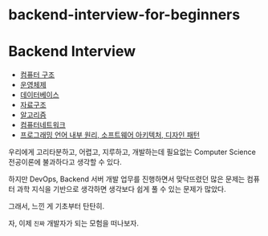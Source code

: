 # backend-interview-for-beginners

# Backend Interview

- [컴퓨터 구조](https://github.com/honghyeong/backend-cs-interview/tree/main/computer-architecture)
- [운영체제](https://github.com/honghyeong/backend-cs-interview/operating-system)
- [데이터베이스](https://github.com/honghyeong/backend-cs-interview/database)
- [자료구조](https://github.com/honghyeong/backend-cs-interview/data-structure)
- [알고리즘](https://github.com/honghyeong/backend-cs-interview/algorithm)
- [컴퓨터네트워크](https://github.com/honghyeong/backend-cs-interview/computer-network)
- [프로그래밍 언어 내부 원리, 소프트웨어 아키텍처, 디자인 패턴](https://github.com/honghyeong/backend-cs-interview/dev)

우리에게 고리타분하고, 어렵고, 지루하고, 개발하는데 필요없는 Computer Science 전공이론에 불과하다고 생각할 수 있다.

하지만 DevOps, Backend 서버 개발 업무를 진행하면서 맞닥뜨렸던 많은 문제는 컴퓨터 과학 지식을 기반으로 생각하면 생각보다 쉽게 풀 수 있는 문제가 많았다.

그래서, 느낀 게 기초부터 탄탄히.

자, 이제 `진짜` 개발자가 되는 모험을 떠나보자.

